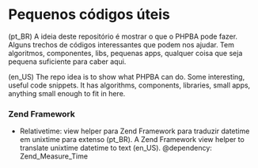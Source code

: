 # Pequenos códigos úteis #
(pt_BR) A ideia deste repositório é mostrar o que o PHPBA pode fazer. Alguns trechos de códigos interessantes que podem nos ajudar. Tem algoritmos, componentes, libs, pequenas apps, qualquer coisa que seja pequena suficiente para caber aqui.

(en_US) The repo idea is to show what PHPBA can do. Some interesting, useful code snippets. It has algorithms, components, libraries, small apps, anything small enough to fit in here.

### Zend Framework ###
- Relativetime: view helper para Zend Framework para traduzir datetime em unixtime para extenso (pt_BR). A Zend Framework view helper to translate unixtime datetime to text (en_US).  @dependency: Zend_Measure_Time
